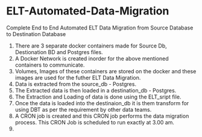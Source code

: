 # ELT-Automated-Data-Migration
Complete End to End Automated ELT Data Migration from Source Database to Destination Database
1. There are 3 separate docker containers made for Source Db, Destionation BD and Postgres files.
2. A Docker Network is created inorder for the above mentioned containers to communicate.
3. Volumes, Images of these containers are stored on the docker and these images are used for the futher ELT Data Migration.
4. Data is extracted from the source_db - Postgres.
5. The Extracted data is then loaded in a destination_db - Postgres.
6. The Extraction and Loading of data is done using the ELT_sript file.
7. Once the data is loaded into the destinaion_db it is them transform for using DBT as per the requirement by other data teams.
8. A CRON job is created and this CRON job performs the data migration process. This CRON Job is scheduled to run exactly at 3.00 am.
9. 
